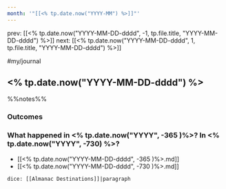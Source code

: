 ```yaml
---
month: '"[[<% tp.date.now("YYYY-MM") %>]]"'
---
```


prev: [[<% tp.date.now("YYYY-MM-DD-dddd", -1, tp.file.title, "YYYY-MM-DD-dddd") %>]] next: [[<% tp.date.now("YYYY-MM-DD-dddd", 1, tp.file.title, "YYYY-MM-DD-dddd") %>]]

#my/journal

## <% tp.date.now("YYYY-MM-DD-dddd") %>


%%notes%%

### Outcomes






### What happened in <% tp.date.now("YYYY", -365 )%>? In <% tp.date.now("YYYY", -730) %>?

- [[<% tp.date.now("YYYY-MM-DD-dddd", -365 )%>.md]]
- [[<% tp.date.now("YYYY-MM-DD-dddd", -730 )%>.md]]



`dice: [[Almanac Destinations]]|paragraph`
